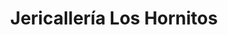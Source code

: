 ---
title: "Jericallería Los Hornitos"
url: /zapopan/jericalleria-los-hornitos/
shop: confitería
---
